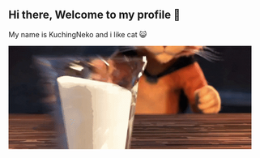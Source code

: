 
## Hi there, Welcome to my profile 👋

My name is KuchingNeko and i like cat 😺 

![](https://github.com/kuchingneko28/kuchingneko28/blob/main/puss.gif)
